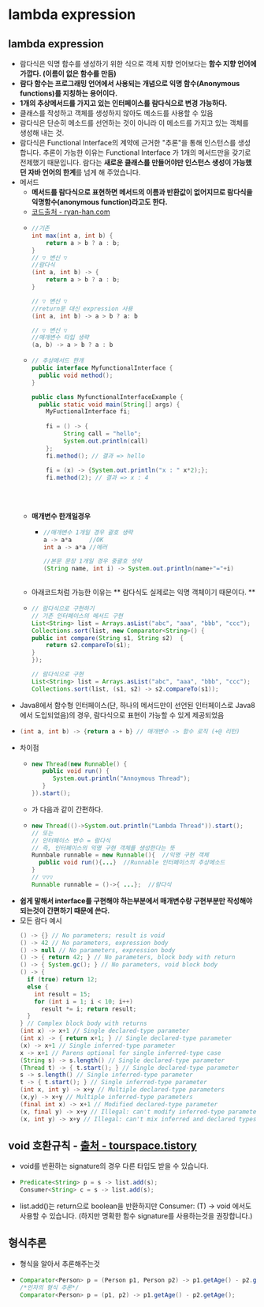 lambda expression
===
lambda expression
---
* 람다식은 익명 함수를 생성하기 위한 식으로 객체 지향 언어보다는 **함수 지향 언어에 가깝다. (이름이 없은 함수를 만듬)**
* **람다 함수는 프로그래밍 언어에서 사용되는 개념으로 익명 함수(Anonymous functions)를 지칭하는 용어이다.**
* **1개의 추상메서드를 가지고 있는 인터페이스를 람다식으로 변경 가능하다.**
* 클래스를 작성하고 객체를 생성하지 않아도 메소드를 사용할 수 있음
* 람다식은 단순히 메소드를 선언하는 것이 아니라 이 메소드를 가지고 있는 객체를 생성해 내는 것.
* 람다식은  Functional  Interface의 계약에 근거한 "추론"을 통해 인스턴스를 생성합니다. 추론이 가능한 이유는 Functional Interface 가 1개의 메서드만을 갖기로 전제했기 때문입니다. 람다는 **새로운 클래스를 만들어야만 인스턴스 생성이 가능했던 자바 언어의 한계**를 넘게 해 주었습니다.
* 메서드
  * **메서드를 람다식으로 표현하면 메서드의 이름과 반환값이 없어지므로 람다식을 익명함수(anonymous function)라고도 한다.**
  * [코드출처 - ryan-han.com](https://ryan-han.com/post/java/java-lambda/)
  * ```java
    //기존
    int max(int a, int b) {
        return a > b ? a : b;
    }
    // ▽ 변신 ▽
    //람다식
    (int a, int b) -> {
        return a > b ? a : b;
    }

    // ▽ 변신 ▽
    //return문 대신 expression 사용
    (int a, int b) -> a > b ? a: b
  
    // ▽ 변신 ▽
    //매개변수 타입 생략
    (a, b) -> a > b ? a : b
  * ```java
    // 추상메서드 한개
    public interface MyfunctionalInterface {
      public void method();
    }
    
    public class MyfunctionalInterfaceExample {
      public static void main(String[] args) {
        MyFuctionalInterface fi;
        
        fi = () -> {
             String call = "hello";
             System.out.println(call)
        };
        fi.method(); // 결과 => hello
        
        fi = (x) -> {System.out.println("x : " x*2);};
        fi.method(2); // 결과 => x : 4
        
        
        
  * **매개변수 한개일경우**
    * ```java
      //매개변수 1개일 경우 괄호 생략
      a -> a*a     //OK
      int a -> a*a //에러
      
      //본문 문장 1개일 경우 중괄호 생략
      (String name, int i) -> System.out.println(name+"="+i)
     
  * 아래코드처럼 가능한 이유는 ** 람다식도 실제로는 익명 객체이기 때문이다. **
  * ```java
    // 람다식으로 구현하기
    // 기존 인터페이스의 메서드 구현
    List<String> list = Arrays.asList("abc", "aaa", "bbb", "ccc");
    Collections.sort(list, new Comparator<String>() {
    public int compare(String s1, String s2)  {
        return s2.compareTo(s1);
    }
    });

    // 람다식으로 구현
    List<String> list = Arrays.asList("abc", "aaa", "bbb", "ccc");
    Collections.sort(list, (s1, s2) -> s2.compareTo(s1));
  
* Java8에서 함수형 인터페이스(단, 하나의 메서드만이 선언된 인터페이스로 Java8에서 도입되었음)의 경우, 람다식으로 표현이 가능할 수 있게 제공되었음
* ```java
  (int a, int b) -> {return a + b} // 매개변수 -> 함수 로직 (+@ 리턴)
* 차이점
  * ```java
    new Thread(new Runnable() { 
       public void run() {
          System.out.println("Annoymous Thread");
       }
    }).start();
  * 가 다음과 같이 간편하다.
  * ```java
    new Thread(()->System.out.println("Lambda Thread")).start();
    // 또는
    // 인터페이스 변수 = 람다식
    // 즉, 인터페이스의 익명 구현 객체를 생성한다는 뜻
    Runnbale runnable = new Runnable(){  //익명 구현 객체
      public void run(){...}  //Runnable 인터페이스의 추상메소드
    } 
    // ▽▽▽
    Runnable runnable = ()->{ ...};  //람다식
  
* **쉽게 말해서 interface를 구현해야 하는부분에서 매개변수랑 구현부분만 작성해야되는것이 간편하기 때문에 쓴다.**
* 모든 람다 예시
  ```Java
  () -> {} // No parameters; result is void
  () -> 42 // No parameters, expression body
  () -> null // No parameters, expression body
  () -> { return 42; } // No parameters, block body with return
  () -> { System.gc(); } // No parameters, void block body
  () -> { 
    if (true) return 12; 
    else {
      int result = 15;
      for (int i = 1; i < 10; i++) 
        result *= i; return result;
    }
  } // Complex block body with returns 
  (int x) -> x+1 // Single declared-type parameter 
  (int x) -> { return x+1; } // Single declared-type parameter 
  (x) -> x+1 // Single inferred-type parameter 
  x -> x+1 // Parens optional for single inferred-type case 
  (String s) -> s.length() // Single declared-type parameter 
  (Thread t) -> { t.start(); } // Single declared-type parameter 
  s -> s.length() // Single inferred-type parameter 
  t -> { t.start(); } // Single inferred-type parameter 
  (int x, int y) -> x+y // Multiple declared-type parameters 
  (x,y) -> x+y // Multiple inferred-type parameters 
  (final int x) -> x+1 // Modified declared-type parameter 
  (x, final y) -> x+y // Illegal: can't modify inferred-type parameters 
  (x, int y) -> x+y // Illegal: can't mix inferred and declared types
  
void 호환규칙 - [출처 - tourspace.tistory](https://tourspace.tistory.com/6)
---
* void를 반환하는 signature의 경우 다른 타입도 받을 수 있습니다.
* ```java
  Predicate<String> p = s -> list.add(s);
  Consumer<String> c = s -> list.add(s);
* list.add()는 return으로 boolean을 반환하지만 Consumer<T>: (T) -> void 에서도 사용할 수 있습니다. (하지만 명확한 함수 signature를 사용하는것을 권장합니다.)

형식추론
---
* 형식을 알아서 추론해주는것
* ```java
  Comparator<Person> p = (Person p1, Person p2) -> p1.getAge() - p2.getAge();
  /*인자의 형식 추론*/
  Comparator<Person> p = (p1, p2) -> p1.getAge() - p2.getAge();

